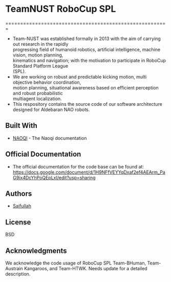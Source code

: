 # TeamNUST RoboCup SPL
=======================================================

* Team-NUST   was   established   formally   in   2013   with   the   aim   of   carrying   out   research   in   the   rapidly  
progressing   field   of   humanoid   robotics,   artificial   intelligence,   machine   vision,   motion   planning,  
kinematics   and   navigation;   with   the   motivation   to   participate   in   RoboCup   Standard   Platform   League  
(SPL).   
* We   are   working   on   robust   and   predictable   kicking   motion,   multi   objective   behavior   coordination,  
motion   planning,   situational   awareness   based   on   efficient   perception   and   robust   probabilistic  
multiagent   localization. 
* This respository contains the source code of our software architecture designed for Aldebaran NAO robots.

## Built With
* [NAOQI](http://doc.aldebaran.com/2-1) - The Naoqi documentation

## Official Documentation
* The official documentation for the code base can be found at:
https://docs.google.com/document/d/1H9NFfVEYYqDxaf2ef4AEArm_PaG9ix4DcYhPoQEpLxI/edit?usp=sharing

## Authors
* <A href="mailto:saifullah3396@gmail.com">Saifullah</A>

## License
BSD

## Acknowledgments
We acknowledge the code usage of RoboCup SPL Team-BHuman, Team-Austrain Kangaroos, and Team-HTWK. Needs update for a detailed description.
